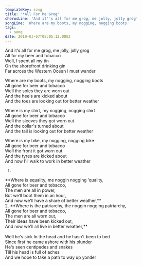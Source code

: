 ```yaml
---
templateKey: song
title: '*All For Me Grog'
chorusLine: 'And it''s all for me grog, me jolly, jolly grog'
songLine: 'Where are my boots, my nogging, nogging boots'
tags:
  - song
date: 2019-03-07T08:05:12.000Z
---
```

And it's all for me grog, me jolly, jolly grog\
All for my beer and tobacco\
Well, I spent all my tin\
On the shorefront drinking gin\
Far across the Western Ocean I must wander

Where are my boots, my nogging, nogging boots\
All gone for beer and tobacco\
Well the soles they are worn out\
And the heels are kicked about\
And the toes are looking out for better weather

Where is my shirt, my nogging, nogging shirt\
All gone for beer and tobacco\
Well the sleeves they got worn out\
And the collar's turned about\
And the tail is looking out for better weather

Where is my bike, my nogging, nogging bike\
All gone for beer and tobacco\
Well the front it got worn out\
And the tyres are kicked about\
And now I'll walk to work in better weather

1.
\*\*Where is equality, me noggin nogging 'quality,\
All gone for beer and tobacco,\
The men are all in power,\
But we'll boot them in an hour,\
And now we'll have a share of better weather,\*\*\
2.
\*\*Where is the patriarchy, the noggin nogging patriarchy,\
All gone for beer and tobacco,\
The men are all worn out,\
Their ideas have been kicked out,\
And now we'll all live in better weather,\*\*\
\
Well he's sick In the head and he hasn't been to bed\
Since first he came ashore with his plunder\
He's seen centipedes and snakes\
Till his head is full of aches\
And we hope to take a path to way up yonder
